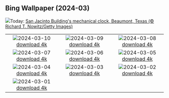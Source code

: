 ## Bing Wallpaper (2024-03)
![](https://www.bing.com/th?id=OHR.BeaumontClock_EN-CA5068787864_UHD.jpg&w=1000)Today: [San Jacinto Building's mechanical clock, Beaumont, Texas (© Richard T. Nowitz/Getty Images)](https://www.bing.com/th?id=OHR.BeaumontClock_EN-CA5068787864_UHD.jpg)

|      |      |      |
| :----: | :----: | :----: |
|![](https://www.bing.com/th?id=OHR.BistiBlue_EN-CA4421892310_UHD.jpg&pid=hp&w=384&h=216&rs=1&c=4)2024-03-10 [download 4k](https://www.bing.com/th?id=OHR.BistiBlue_EN-CA4421892310_UHD.jpg)|![](https://www.bing.com/th?id=OHR.TateLightUp_EN-CA4364910189_UHD.jpg&pid=hp&w=384&h=216&rs=1&c=4)2024-03-09 [download 4k](https://www.bing.com/th?id=OHR.TateLightUp_EN-CA4364910189_UHD.jpg)|![](https://www.bing.com/th?id=OHR.TarragonaSpain_EN-CA0184990294_UHD.jpg&pid=hp&w=384&h=216&rs=1&c=4)2024-03-08 [download 4k](https://www.bing.com/th?id=OHR.TarragonaSpain_EN-CA0184990294_UHD.jpg)|
|![](https://www.bing.com/th?id=OHR.WahclellaFalls_EN-CA9749764776_UHD.jpg&pid=hp&w=384&h=216&rs=1&c=4)2024-03-07 [download 4k](https://www.bing.com/th?id=OHR.WahclellaFalls_EN-CA9749764776_UHD.jpg)|![](https://www.bing.com/th?id=OHR.BangkokCircle_EN-CA9121846654_UHD.jpg&pid=hp&w=384&h=216&rs=1&c=4)2024-03-06 [download 4k](https://www.bing.com/th?id=OHR.BangkokCircle_EN-CA9121846654_UHD.jpg)|![](https://www.bing.com/th?id=OHR.ArenalCostaRica_EN-CA8547140342_UHD.jpg&pid=hp&w=384&h=216&rs=1&c=4)2024-03-05 [download 4k](https://www.bing.com/th?id=OHR.ArenalCostaRica_EN-CA8547140342_UHD.jpg)|
|![](https://www.bing.com/th?id=OHR.KrugerLeopard_EN-CA0192962023_UHD.jpg&pid=hp&w=384&h=216&rs=1&c=4)2024-03-04 [download 4k](https://www.bing.com/th?id=OHR.KrugerLeopard_EN-CA0192962023_UHD.jpg)|![](https://www.bing.com/th?id=OHR.ModicaItaly_EN-CA9502115177_UHD.jpg&pid=hp&w=384&h=216&rs=1&c=4)2024-03-03 [download 4k](https://www.bing.com/th?id=OHR.ModicaItaly_EN-CA9502115177_UHD.jpg)|![](https://www.bing.com/th?id=OHR.WheatonRiverYukon_EN-CA9040567643_UHD.jpg&pid=hp&w=384&h=216&rs=1&c=4)2024-03-02 [download 4k](https://www.bing.com/th?id=OHR.WheatonRiverYukon_EN-CA9040567643_UHD.jpg)|
|![](https://www.bing.com/th?id=OHR.LeapingSquirrel_EN-CA7454002692_UHD.jpg&pid=hp&w=384&h=216&rs=1&c=4)2024-03-01 [download 4k](https://www.bing.com/th?id=OHR.LeapingSquirrel_EN-CA7454002692_UHD.jpg)|
